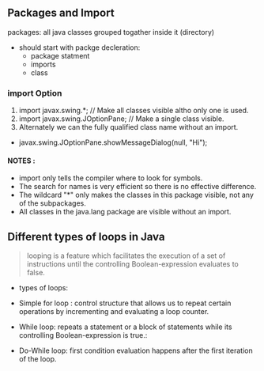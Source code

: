 ## Packages and Import

packages: all java classes grouped togather inside it (directory)

- should start with packge decleration: 
    - package statment 
    - imports 
    - class

### import Option
1. import javax.swing.*;  // Make all classes visible altho only one is used.
2. import javax.swing.JOptionPane;  // Make a single class visible.
3. Alternately we can the fully qualified class name without an import.
  -    javax.swing.JOptionPane.showMessageDialog(null, "Hi");


#### NOTES :
- import only tells the compiler where to look for symbols.
- The search for names is very efficient so there is no effective difference.
- The wildcard "*" only makes the classes in this package visible, not any of the subpackages.
- All classes in the java.lang package are visible without an import.


## Different types of loops in Java

> looping is a feature which facilitates the execution of a set of instructions until the controlling Boolean-expression evaluates to false.

* types of loops:
- Simple for loop : 
control structure that allows us to repeat certain operations by incrementing and evaluating a loop counter.


- While loop:
repeats a statement or a block of statements while its controlling Boolean-expression is true.:

- Do-While loop:
 first condition evaluation happens after the first iteration of the loop.
